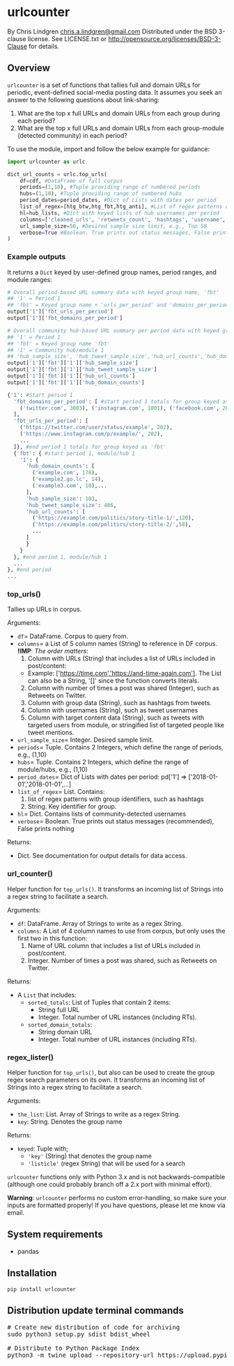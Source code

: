 # urlcounter

By Chris Lindgren <chris.a.lindgren@gmail.com>
Distributed under the BSD 3-clause license. See LICENSE.txt or http://opensource.org/licenses/BSD-3-Clause for details.

## Overview

```urlcounter``` is a set of functions that tallies full and domain URLs for periodic, event-defined social-media posting data. It assumes you seek an answer to the following questions about link-sharing:

1. What are the top x full URLs and domain URLs from each group during each period?
2. What are the top x full URLs and domain URLs from each group-module (detected community) in each period?

To use the module, import and follow the below example for guidance:

```python
import urlcounter as urlc

dict_url_counts = urlc.top_urls(
    df=cdf, #DataFrame of full corpus
    periods=(1,10), #Tuple providing range of numbered periods
    hubs=(1,10), #Tuple providing range of numbered hubs
    period_dates=period_dates, #Dict of Lists with dates per period
    list_of_regex=[htg_btw,htg_fbt,htg_anti], #List of regex patterns defined for each group
    hl=hub_lists, #Dict with keyed lists of hub usernames per period
    columns=['cleaned_urls', 'retweets_count', 'hashtags', 'username', 'mentions'], #Provide a List of column names to use for search and counting
    url_sample_size=50, #Desired sample size limit, e.g., Top 50
    verbose=True #Boolean. True prints out status messages, False prints nothing
)
```

### Example outputs

It returns a ```Dict``` keyed by user-defined group names, period ranges, and module ranges:

```python
# Overall period-based URL summary data with keyed group name, 'fbt'
## '1' = Period 1
## 'fbt' = Keyed group name + 'urls_per_period' and 'domains_per_period' = Summary total data
output['1']['fbt_urls_per_period']
output['1']['fbt_domains_per_period']

# Overall community hub-based URL summary per period data with keyed group name, 'fbt'
## '1' = Period 1
## 'fbt' = Keyed group name 'fbt'
## '1' = Community hub/module 1
## 'hub_sample_size', 'hub_tweet_sample_size','hub_url_counts','hub_domain_counts' = Summary total data
output['1']['fbt']['1']['hub_sample_size']
output['1']['fbt']['1']['hub_tweet_sample_size']
output['1']['fbt']['1']['hub_url_counts']
output['1']['fbt']['1']['hub_domain_counts']
```

```python
{'1': #Start period 1
  'fbt_domains_per_period': [ #start period 1 totals for group keyed as 'fbt'
    ('twitter.com', 3003), ('instagram.com', 1001), ('facebook.com', 202)
  ],
  'fbt_urls_per_period': [
    ('https://twitter.com/user/status/example', 202),
    ('https://www.instagram.com/p/example/', 202),
    ...
  ]}, #end period 1 totals for group keyed as 'fbt'
  {'fbt': { #start period 1, module/hub 1
    '1': {
      'hub_domain_counts': [
        ('example.com', 178),
        ('example2.go.lc', 14),
        ('example3.com', 10),...
      ],
      'hub_sample_size': 103,
      'hub_tweet_sample_size': 486,
      'hub_url_counts': [
        ('https://example.com/politics/story-title-1/',120),
        ('https://example.com/politics/story-title-2/',58),
        ...
      ]
      }
    }
  }, #end period 1, module/hub 1
  ...
}, #end period
...
```

### top_urls()

Tallies up URLs in corpus.
    
Arguments:

- ```df```= DataFrame. Corpus to query from.
- ```columns```= a List of 5 column names (String) to reference in DF corpus. **!IMP**: *The order matters*:
  1. Column with URLs (String) that includes a list of URLs included in post/content: 
    - Example: ['https://time.com','https://and-time-again.com']. The List can also be a String, '[]' since the function converts literals.
  2. Column with number of times a post was shared (Integer), such as Retweets on Twitter.
  3. Column with group data (String), such as hashtags from tweets.
  4. Column with usernames (String), such as tweet usernames
  5. Column with target content data (String), such as tweets with targeted users from module, or stringified list of targeted people like tweet mentions.
- ```url_sample_size```= Integer. Desired sample limit.
- ```periods```= Tuple. Contains 2 Integers, which define the range of periods, e.g., (1,10)
- ```hubs```= Tuple. Contains 2 Integers, which define the range of module/hubs, e.g., (1,10)
- ```period_dates```= Dict of Lists with dates per period: pd['1'] => ['2018-01-01','2018-01-01',...]
- ```list_of_regex```= List. Contains:
    1. list of regex patterns with group identifiers, such as hashtags
    2. String. Key identifier for group.
- ```hl```= Dict. Contains lists of community-detected usernames
- ```verbose```= Boolean. True prints out status messages (recommended), False prints nothing

Returns:

- Dict. See documentation for output details for data access.

### url_counter()

Helper function for ```top_urls()```. It transforms an incoming list of Strings into a regex string to facilitate a search.
    
Arguments:

- ```df```: DataFrame. Array of Strings to write as a regex String.
- ```columns```: A List of 4 column names to use from corpus, but only uses the first two in this function:
    1. Name of URL column that includes a list of URLs included in post/content.
    2. Integer. Number of times a post was shared, such as Retweets on Twitter.

Returns:

- A ```List``` that includes:
  - ```sorted_totals```: List of Tuples that contain 2 items:
      - String full URL
      - Integer. Total number of URL instances (including RTs).
  - ```sorted_domain_totals```:
      - String domain URL
      - Integer. Total number of URL instances (including RTs).

### regex_lister()

Helper function for ```top_urls()```, but also can be used to create the group regex search parameters on its own. It transforms an incoming list of Strings into a regex string to facilitate a search.
    
Arguments:

- ```the_list```: List. Array of Strings to write as a regex String.
- ```key```: String. Denotes the group name

Returns:

- ```keyed```: Tuple with;
    - ```'key'``` (String) that denotes the group name
    - ```'listicle'``` (regex String) that will be used for a search

```urlcounter``` functions only with Python 3.x and is not backwards-compatible (although one could probably branch off a 2.x port with minimal effort).

**Warning**: ```urlcounter``` performs no custom error-handling, so make sure your inputs are formatted properly! If you have questions, please let me know via email.

## System requirements

* pandas

## Installation
```pip install urlcounter```

## Distribution update terminal commands

<pre>
# Create new distribution of code for archiving
sudo python3 setup.py sdist bdist_wheel

# Distribute to Python Package Index
python3 -m twine upload --repository-url https://upload.pypi.org/legacy/ dist/*
</pre>